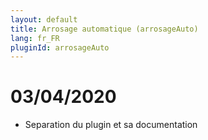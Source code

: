```yaml
---
layout: default
title: Arrosage automatique (arrosageAuto)
lang: fr_FR
pluginId: arrosageAuto
---
```


# 03/04/2020

* Separation du plugin et sa documentation